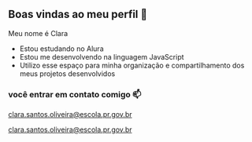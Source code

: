 ## Boas vindas ao meu perfil 💙

Meu nome é Clara 

 - Estou estudando no Alura
 - Estou me desenvolvendo na linguagem JavaScript
 - Utilizo esse espaço para minha organização e compartilhamento dos meus projetos desenvolvidos

 ### você entrar em contato comigo 📫

 clara.santos.oliveira@escola.pr.gov.br
 
 clara.santos.oliveira@escola.pr.gov.br
